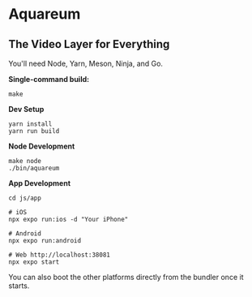 # Aquareum

## The Video Layer for Everything

You'll need Node, Yarn, Meson, Ninja, and Go.

**Single-command build:**

```
make
```

**Dev Setup**

```
yarn install
yarn run build
```

**Node Development**

```
make node
./bin/aquareum
```

**App Development**

```
cd js/app

# iOS
npx expo run:ios -d "Your iPhone"

# Android
npx expo run:android

# Web http://localhost:38081
npx expo start
```

You can also boot the other platforms directly from the bundler once it starts.
